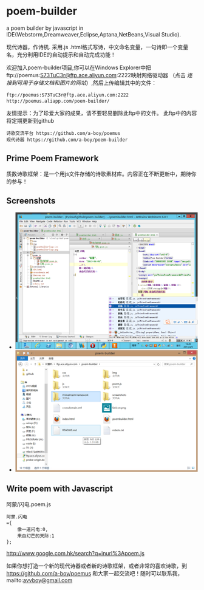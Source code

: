 poem-builder
============

a poem builder by javascript in IDE(Webstorm,Dreamweaver,Eclipse,Aptana,NetBeans,Visual Studio).

现代诗器，作诗机.
采用.js .html格式写诗，中文命名变量，一句诗即一个变量名，充分利用IDE的自动提示和自动完成功能！

欢迎加入poem-builder项目,你可以在Windows Explorer中把ftp://poemus:S73TuC3r@ftp.ace.aliyun.com:2222映射网络驱动器
（点击 *连接到可用于存储文档和图片的网站*）,然后上传编辑其中的文件：
	
	ftp://poemus:S73TuC3r@ftp.ace.aliyun.com:2222
	http://poemus.aliapp.com/poem-builder/



友情提示：为了珍爱大家的成果，请不要轻易删除此ftp中的文件。
此ftp中的内容将定期更新到github

	诗歌交流平台 https://github.com/a-boy/poemus
	现代诗器 https://github.com/a-boy/poem-builder

## Prime Poem Framework

质数诗歌框架：是一个用js文件存储的诗歌素材库。内容正在不断更新中，期待你的参与！

## Screenshots
+ ![poem builder in webStorm](screenshots/poem-js.png)
+ ![poem-builder ftp in Windows Explorer](screenshots/poem-builder-ftp-net-use.png)

## Write poem with Javascript

阿蒙/闪电.poem.js

    阿蒙.闪电
    ={
        像一道闪电:0,
        来自幻芒的天际:1
    };

 http://www.google.com.hk/search?q=inurl%3Apoem.js

如果你想打造一个新的现代诗器或者新的诗歌框架，或者非常的喜欢诗歌，到 https://github.com/a-boy/poemus 和大家一起交流吧！随时可以联系我，mailto:avvboy@gmail.com
